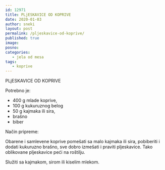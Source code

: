 ```yaml
---
id: 12971
title: PLjESKAVICE OD KOPRIVE
date: 2020-01-03
author: sneki
layout: post
permalink: /pljeskavice-od-koprive/
published: true
image: 
posno: 
categories:
   - jela od mesa
tags:
   - koprive
---
```

PLjESKAVICE OD KOPRIVE

Potrebno je:

* 400 g mlade koprive, 
* 100 g kukuruznog belog
* 50 g kajmaka ili sira, 
* brašno
* biber

Način pripreme:

Obarene i samlevene koprive pomešati sa malo kajmaka ili sira, pobiberiti i dodati kukuruzno brašno, sve dobro izmešati i praviti pljeskavice. Tako oblikovane pljeskavice peći na roštilju. 

Služiti sa kajmakom, sirom ili kiselim mlekom.

  

